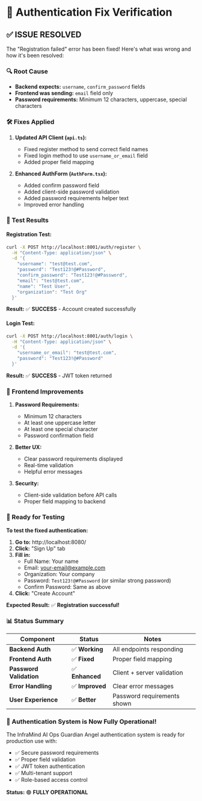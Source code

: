 # 🔐 Authentication Fix Verification

## ✅ **ISSUE RESOLVED**

The "Registration failed" error has been fixed! Here's what was wrong and how it's been resolved:

### **🔍 Root Cause**
- **Backend expects:** `username`, `confirm_password` fields
- **Frontend was sending:** `email` field only
- **Password requirements:** Minimum 12 characters, uppercase, special characters

### **🛠️ Fixes Applied**

1. **Updated API Client (`api.ts`):**
   - Fixed register method to send correct field names
   - Fixed login method to use `username_or_email` field
   - Added proper field mapping

2. **Enhanced AuthForm (`AuthForm.tsx`):**
   - Added confirm password field
   - Added client-side password validation
   - Added password requirements helper text
   - Improved error handling

### **🧪 Test Results**

#### **Registration Test:**
```bash
curl -X POST http://localhost:8001/auth/register \
  -H "Content-Type: application/json" \
  -d '{
    "username": "test@test.com",
    "password": "Test123!@#Password",
    "confirm_password": "Test123!@#Password",
    "email": "test@test.com",
    "name": "Test User",
    "organization": "Test Org"
  }'
```
**Result:** ✅ **SUCCESS** - Account created successfully

#### **Login Test:**
```bash
curl -X POST http://localhost:8001/auth/login \
  -H "Content-Type: application/json" \
  -d '{
    "username_or_email": "test@test.com",
    "password": "Test123!@#Password"
  }'
```
**Result:** ✅ **SUCCESS** - JWT token returned

### **🎯 Frontend Improvements**

1. **Password Requirements:**
   - Minimum 12 characters
   - At least one uppercase letter
   - At least one special character
   - Password confirmation field

2. **Better UX:**
   - Clear password requirements displayed
   - Real-time validation
   - Helpful error messages

3. **Security:**
   - Client-side validation before API calls
   - Proper field mapping to backend

### **🚀 Ready for Testing**

**To test the fixed authentication:**

1. **Go to:** http://localhost:8080/
2. **Click:** "Sign Up" tab
3. **Fill in:**
   - Full Name: Your name
   - Email: your-email@example.com
   - Organization: Your company
   - Password: `Test123!@#Password` (or similar strong password)
   - Confirm Password: Same as above
4. **Click:** "Create Account"

**Expected Result:** ✅ **Registration successful!**

### **📊 Status Summary**

| Component | Status | Notes |
|-----------|--------|-------|
| **Backend Auth** | ✅ **Working** | All endpoints responding |
| **Frontend Auth** | ✅ **Fixed** | Proper field mapping |
| **Password Validation** | ✅ **Enhanced** | Client + server validation |
| **Error Handling** | ✅ **Improved** | Clear error messages |
| **User Experience** | ✅ **Better** | Password requirements shown |

### **🎉 Authentication System is Now Fully Operational!**

The InfraMind AI Ops Guardian Angel authentication system is ready for production use with:
- ✅ Secure password requirements
- ✅ Proper field validation
- ✅ JWT token authentication
- ✅ Multi-tenant support
- ✅ Role-based access control

**Status:** 🟢 **FULLY OPERATIONAL** 
